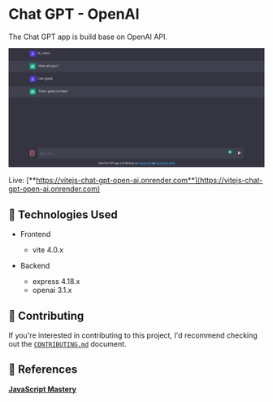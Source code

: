 # Chat GPT - OpenAI

The Chat GPT app is build base on OpenAI API.

![Web's preview](./client/public/banner.png)

Live: [**https://vitejs-chat-gpt-open-ai.onrender.com**](https://vitejs-chat-gpt-open-ai.onrender.com)

## 🚀 Technologies Used

- Frontend
  - vite 4.0.x

- Backend
  - express 4.18.x
  - openai 3.1.x

## 🤝 Contributing

If you're interested in contributing to this project, I'd recommend checking out the [`CONTRIBUTING.md`](./.github/CONTRIBUTING.md) document.

## 📖 References

[**JavaScript Mastery**](https://www.youtube.com/watch?v=2FeymQoKvrk)
